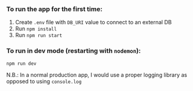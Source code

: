 ### To run the app for the first time:
1. Create `.env` file with `DB_URI` value to connect to an external DB
1. Run `npm install`
1. Run `npm run start`


### To run in dev mode (restarting with `nodemon`):
`npm run dev`



N.B.: In a normal production app, I would use a proper logging library as opposed to using `console.log`
